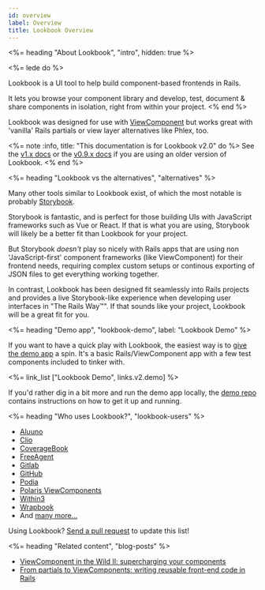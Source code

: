 ```yaml
---
id: overview
label: Overview
title: Lookbook Overview
---
```


<%= heading "About Lookbook", "intro", hidden: true %>

<%= lede do %>
  <p class="font-semibold">Lookbook is a UI tool to help build component-based frontends in Rails.</p>

  It lets you browse your component library and develop, test, document & share components in isolation, right from within your project.
<% end %>

Lookbook was designed for use with [ViewComponent](https://viewcomponent.org) but works great with 'vanilla' Rails partials or view layer alternatives like Phlex, too.

<%= note :info, title: "This documentation is for Lookbook v2.0" do %>
  See the [v1.x docs](https://lookbook.build) or the
  [v0.9.x docs](https://github.com/ViewComponent/lookbook/tree/0.9.x) if you are using an older version of Lookbook.
<% end %>


<%= heading "Lookbook vs the alternatives", "alternatives" %>

Many other tools similar to Lookbook exist, of which the most notable is probably [Storybook](https://storybook.js.org/).

Storybook is fantastic, and is perfect for those building UIs with JavaScript frameworks such as Vue or React.
If that is what you are using, Storybook will likely be a better fit than Lookbook for your project.

But Storybook _doesn't_ play so nicely with Rails apps that are using non 'JavaScript-first' component frameworks (like ViewComponent) for their frontend needs, requiring complex custom setups or continous exporting of JSON files to get everything working together.

In contrast, Lookbook has been designed fit seamlessly into Rails projects and provides a live Storybook-like experience when developing user interfaces in "The Rails Way™️". If that sounds like your project, Lookbook will be a great fit for you.


<%= heading "Demo app", "lookbook-demo", label: "Lookbook Demo" %>

If you want to have a quick play with Lookbook, the easiest way is to [give the demo app](<%= links.v2.demo %>) a spin. It's a basic Rails/ViewComponent app with a few test components included to tinker with.

<%= link_list ["Lookbook Demo", links.v2.demo] %>

If you'd rather dig in a bit more and run the demo app locally, the [demo repo](<%= links.v2.demo_repo %>) contains instructions on how to get it up and running.

<%= heading "Who uses Lookbook?", "lookbook-users" %>

* [Aluuno](https://aluuno.com/)
* [Clio](https://www.clio.com/)
* [CoverageBook](https://coveragebook.com/)
* [FreeAgent](https://www.freeagent.com/)
* [Gitlab](https://www.gitlab.com/)
* [GitHub](https://www.github.com/)
* [Podia](https://www.podia.com/)
* [Polaris ViewComponents](https://github.com/baoagency/polaris_view_components)
* [Within3](https://within3.com/)
* [Wrapbook](https://wrapbook.com/)
* And [many more...](https://github.com/ViewComponent/lookbook/network/dependents?package_id=UGFja2FnZS0xMDM0MzQ1)

Using Lookbook? [Send a pull request](https://github.com/ViewComponent/lookbook/edit/main/docs/src/guide/index.md) to update this list!

<%= heading "Related content", "blog-posts" %>

* [ViewComponent in the Wild II: supercharging your components](https://evilmartians.com/chronicles/viewcomponent-in-the-wild-supercharging-your-components)
* [From partials to ViewComponents: writing reusable front-end code in Rails](https://dev.to/nejremeslnici/from-partials-to-viewcomponents-writing-reusable-front-end-code-in-rails-1c9o)


